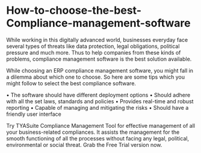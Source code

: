 # How-to-choose-the-best-Compliance-management-software
While working in this digitally advanced world, businesses everyday face several types of threats like data protection, legal obligations, political pressure and much more. Thus to help companies from these kinds of problems, compliance management software is the best solution available. 

While choosing an ERP compliance management software, you might fall in a dilemma about which one to choose. So here are some tips which you might follow to select the best compliance software.

•	The software should have different deployment options
•	Should adhere with all the set laws, standards and policies
•	Provides real-time and robust reporting
•	Capable of managing and mitigating the risks
•	Should have a friendly user interface

Try TYASuite Compliance Management Tool for effective management of all your business-related compliances. It assists the management for the smooth functioning of all the processes without facing any legal, political, environmental or social threat. Grab the Free Trial version now.
